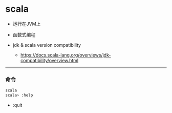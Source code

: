 # scala

- 运行在JVM上
- 函数式编程




- jdk & scala version  compatibility
    - https://docs.scala-lang.org/overviews/jdk-compatibility/overview.html




---
### 命令
```sh
scala
scala> :help
```
- :quit



